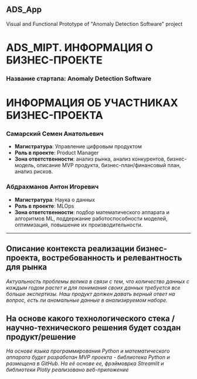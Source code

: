 ## ADS_App
Visual and Functional Prototype of "Anomaly Detection Software" project

# ADS_MIPT. ИНФОРМАЦИЯ О БИЗНЕС-ПРОЕКТЕ

### Название стартапа: **Anomaly Detection Software**

# ИНФОРМАЦИЯ ОБ УЧАСТНИКАХ БИЗНЕС-ПРОЕКТА


### Самарский Семен Анатольевич
- **Магистратура**: Управление цифровым продуктом
- **Роль в проекте**: Product Manager
- **Зона ответственности**: анализ рынка, анализ конкурентов, бизнес-модель, описание MVP продукта, бизнес-план/финансовый план, анализ рисков.

### Абдрахманов Антон Игоревич
- **Магистратура**: Наука о данных
- **Роль в проекте**: MLOps
- **Зона ответственности**: подбор математического аппарата и алгоритмов ML, поддержание работоспособности моделей, оптимизация, повышение их производительности.



---

## Описание контекста реализации бизнес-проекта, востребованность и релевантность для рынка

*Актуальность проблемы велика в связи с тем, что количество данных с каждым годом растет и для понимания своих данных требуется все больше экспертизы. Наш продукт должен давать верный ответ на вопрос, есть ли аномальные данные в анализируемом наборе.*


## На основе какого технологического стека / научно-технического решения будет создан продукт/решение

*На основе языка программирования Python и математического аппарата будет разработан MVP проекта - библиотека Python и размещена в GitHub. На её основе ее, фрэймоврка Streamlit и библиотеки Plotly реализовано веб-приложение*

